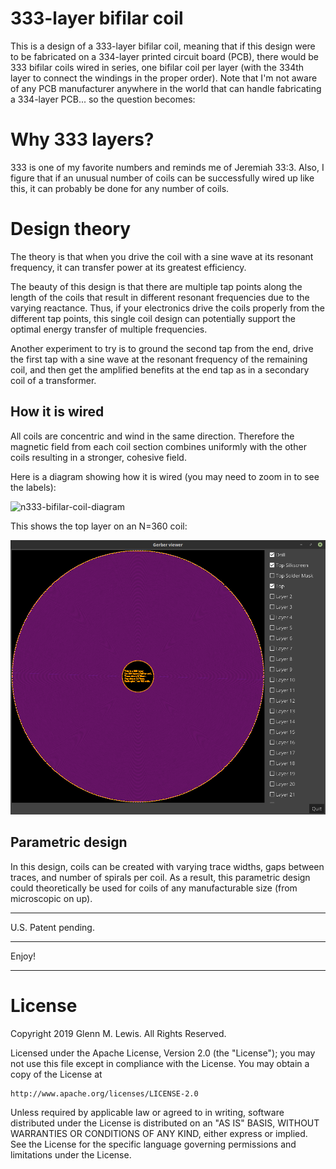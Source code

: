 # 333-layer bifilar coil

This is a design of a 333-layer bifilar coil, meaning that if this design
were to be fabricated on a 334-layer printed circuit board (PCB), there would
be 333 bifilar coils wired in series, one bifilar coil per layer (with the
334th layer to connect the windings in the proper order). Note that
I'm not aware of any PCB manufacturer anywhere in the world that can handle
fabricating a 334-layer PCB... so the question becomes:

# Why 333 layers?

333 is one of my favorite numbers and reminds me of Jeremiah 33:3.
Also, I figure that if an unusual number of coils can be successfully
wired up like this, it can probably be done for any number of coils.

# Design theory

The theory is that when you drive the coil with a sine wave at its
resonant frequency, it can transfer power at its greatest efficiency.

The beauty of this design is that there are multiple tap points along
the length of the coils that result in different resonant frequencies
due to the varying reactance. Thus, if your electronics drive the
coils properly from the different tap points, this single coil design
can potentially support the optimal energy transfer of multiple
frequencies.

Another experiment to try is to ground the second tap from the end,
drive the first tap with a sine wave at the resonant frequency of the
remaining coil, and then get the amplified benefits at the end tap
as in a secondary coil of a transformer.

## How it is wired

All coils are concentric and wind in the same direction.
Therefore the magnetic field from each coil section combines uniformly
with the other coils resulting in a stronger, cohesive field.

Here is a diagram showing how it is wired (you may need to zoom in
to see the labels):

![n333-bifilar-coil-diagram](n333-bifilar-coil-diagram.png)

This shows the top layer on an N=360 coil:

![n333-bifilar-coil-layers](n333-bifilar-coil-layers.png)

## Parametric design

In this design, coils can be created with varying trace widths, gaps
between traces, and number of spirals per coil. As a result, this
parametric design could theoretically be used for coils of any
manufacturable size (from microscopic on up).

----------------------------------------------------------------------

U.S. Patent pending.

----------------------------------------------------------------------

Enjoy!

----------------------------------------------------------------------

# License

Copyright 2019 Glenn M. Lewis. All Rights Reserved.

Licensed under the Apache License, Version 2.0 (the "License");
you may not use this file except in compliance with the License.
You may obtain a copy of the License at

    http://www.apache.org/licenses/LICENSE-2.0

Unless required by applicable law or agreed to in writing, software
distributed under the License is distributed on an "AS IS" BASIS,
WITHOUT WARRANTIES OR CONDITIONS OF ANY KIND, either express or implied.
See the License for the specific language governing permissions and
limitations under the License.
